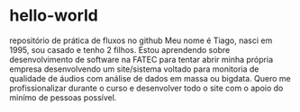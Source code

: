 # hello-world
repositório de prática de fluxos no github
Meu nome é Tiago, nasci em 1995, sou casado e tenho 2 filhos. Estou aprendendo sobre desenvolvimento de software na FATEC para tentar abrir minha própria empresa desenvolvendo um site/sistema voltado para monitoria de qualidade de áudios com análise de dados em massa ou bigdata. Quero me profissionalizar durante o curso e desenvolver todo o site com o apoio do minímo de pessoas possível.
